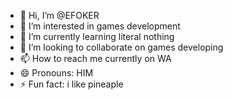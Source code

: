 - 👋 Hi, I’m @EFOKER
- 👀 I’m interested in games development
- 🌱 I’m currently learning literal nothing
- 💞️ I’m looking to collaborate on games developing
- 📫 How to reach me currently on WA
- 😄 Pronouns: HIM
- ⚡ Fun fact: i like pineaple

<!---
EFOKER/EFOKER is a ✨ special ✨ repository because its `README.md` (this file) appears on your GitHub profile.
You can click the Preview link to take a look at your changes.
--->
